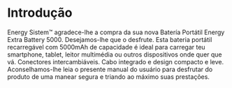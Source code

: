 # Introdução
Energy Sistem™ agradece-lhe a compra da sua nova Batería Portátil Energy Extra Battery 5000.
Desejamos-lhe que o desfrute. Esta bateria portátil recarregável com 5000mAh de capacidade é ideal
para carregar teu smartphone, tablet, leitor multimédia ou outros dispositivos onde quer que 
vá. Conectores intercambiáveis. Cabo integrado e design compacto e leve. 
Aconselhamos-lhe leia o presente manual do usuário para desfrutar do produto de uma
manear segura e triando ao máximo suas prestações. 

